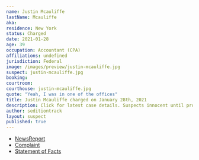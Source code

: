 ```yaml
---
name: Justin Mcauliffe
lastName: Mcauliffe
aka:
residence: New York
status: Charged
date: 2021-01-28
age: 39
occupation: Accountant (CPA)
affiliations: undefined
jurisdiction: Federal
image: /images/preview/justin-mcauliffe.jpg
suspect: justin-mcauliffe.jpg
booking:
courtroom:
courthouse: justin-mcauliffe.jpg
quote: "Yeah, I was in one of the offices"
title: Justin Mcauliffe charged on January 28th, 2021
description: Click for latest case details. Suspects innocent until proven guilty.
author: seditiontrack
layout: suspect
published: true
---
```

- [NewsReport](https://nypost.com/2021/01/28/cpa-justin-mcauliffe-busted-for-role-in-deadly-capitol-riot/)
- [Complaint](https://www.justice.gov/opa/page/file/1361466/download)
- [Statement of Facts](https://www.justice.gov/opa/page/file/1361466/download)
